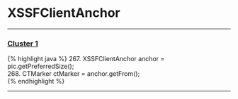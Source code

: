 # XSSFClientAnchor

***

### [Cluster 1](./1)
{% highlight java %}
267. XSSFClientAnchor anchor = pic.getPreferredSize();  
268. CTMarker ctMarker = anchor.getFrom();  
{% endhighlight %}

***

